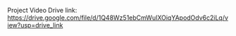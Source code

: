 Project Video Drive link:
https://drive.google.com/file/d/1Q48Wz51ebCmWuIXOiqYApodOdv6c2iLq/view?usp=drive_link
